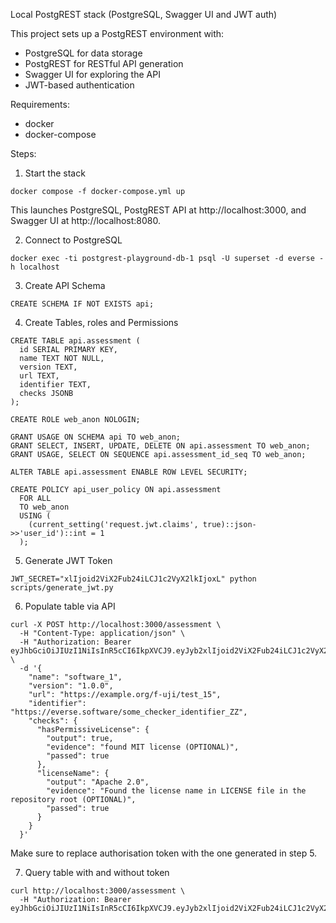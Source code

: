 Local PostgREST stack (PostgreSQL, Swagger UI and JWT auth)

This project sets up a PostgREST environment with:
- PostgreSQL for data storage
- PostgREST for RESTful API generation
- Swagger UI for exploring the API
- JWT-based authentication

Requirements:
- docker
- docker-compose
  
Steps:

1. Start the stack

```
docker compose -f docker-compose.yml up 
```
This launches PostgreSQL, PostgREST API at http://localhost:3000, and Swagger UI at http://localhost:8080.

2. Connect to PostgreSQL

```
docker exec -ti postgrest-playground-db-1 psql -U superset -d everse -h localhost
```
3. Create API Schema
```
CREATE SCHEMA IF NOT EXISTS api;
```
4. Create Tables, roles and Permissions
```
CREATE TABLE api.assessment (
  id SERIAL PRIMARY KEY,
  name TEXT NOT NULL,
  version TEXT,
  url TEXT,
  identifier TEXT,
  checks JSONB
);

CREATE ROLE web_anon NOLOGIN;

GRANT USAGE ON SCHEMA api TO web_anon;
GRANT SELECT, INSERT, UPDATE, DELETE ON api.assessment TO web_anon;
GRANT USAGE, SELECT ON SEQUENCE api.assessment_id_seq TO web_anon;

ALTER TABLE api.assessment ENABLE ROW LEVEL SECURITY;

CREATE POLICY api_user_policy ON api.assessment
  FOR ALL
  TO web_anon
  USING (
    (current_setting('request.jwt.claims', true)::json->>'user_id')::int = 1
  );

```

5. Generate JWT Token

```
JWT_SECRET="xlIjoid2ViX2Fub24iLCJ1c2VyX2lkIjoxL" python scripts/generate_jwt.py
```

6. Populate table via API
  

```
curl -X POST http://localhost:3000/assessment \
  -H "Content-Type: application/json" \
  -H "Authorization: Bearer eyJhbGciOiJIUzI1NiIsInR5cCI6IkpXVCJ9.eyJyb2xlIjoid2ViX2Fub24iLCJ1c2VyX2lkIjoxLCJpYXQiOjE3NDk2MzQ5NDMsImV4cCI6MTc0OTYzODU0M30.ckHHaWs5PHXTgXX4WZsifw0UXe55Wiqj_ZbTXWgRprU" \
  -d '{
    "name": "software_1",
    "version": "1.0.0",
    "url": "https://example.org/f-uji/test_15",
    "identifier": "https://everse.software/some_checker_identifier_ZZ",
    "checks": {
      "hasPermissiveLicense": {
        "output": true,
        "evidence": "found MIT license (OPTIONAL)",
        "passed": true
      },
      "licenseName": {
        "output": "Apache 2.0",
        "evidence": "Found the license name in LICENSE file in the repository root (OPTIONAL)",
        "passed": true
      }
    }
  }'

```
Make sure to replace authorisation token with the one generated in step 5.


7. Query table with and without token 
```
curl http://localhost:3000/assessment \
  -H "Authorization: Bearer eyJhbGciOiJIUzI1NiIsInR5cCI6IkpXVCJ9.eyJyb2xlIjoid2ViX2Fub24iLCJ1c2VyX2lkIjoxLCJpYXQiOjE3NDk2MzQ5NDMsImV4cCI6MTc0OTYzODU0M30.ckHHaWs5PHXTgXX4WZsifw0UXe55Wiqj_ZbTXWgRprU"

```
